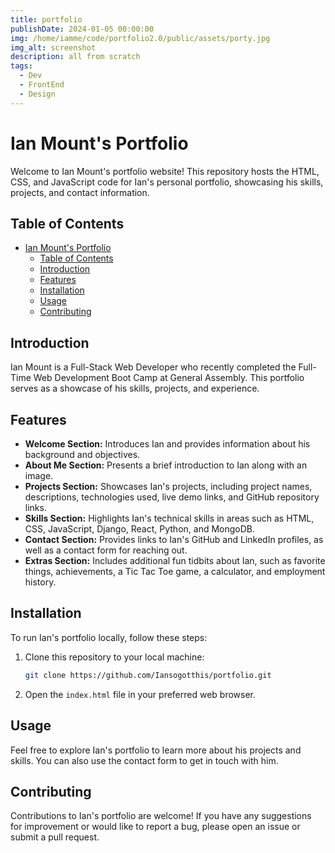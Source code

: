 ```yaml
---
title: portfolio
publishDate: 2024-01-05 00:00:00
img: /home/iamme/code/portfolio2.0/public/assets/porty.jpg
img_alt: screenshot
description: all from scratch
tags:
  - Dev
  - FrontEnd
  - Design
---
```

# Ian Mount's Portfolio

Welcome to Ian Mount's portfolio website! This repository hosts the HTML, CSS, and JavaScript code for Ian's personal portfolio, showcasing his skills, projects, and contact information.

## Table of Contents
- [Ian Mount's Portfolio](#ian-mounts-portfolio)
  - [Table of Contents](#table-of-contents)
  - [Introduction](#introduction)
  - [Features](#features)
  - [Installation](#installation)
  - [Usage](#usage)
  - [Contributing](#contributing)

## Introduction

Ian Mount is a Full-Stack Web Developer who recently completed the Full-Time Web Development Boot Camp at General Assembly. This portfolio serves as a showcase of his skills, projects, and experience.

## Features

- **Welcome Section:** Introduces Ian and provides information about his background and objectives.
- **About Me Section:** Presents a brief introduction to Ian along with an image.
- **Projects Section:** Showcases Ian's projects, including project names, descriptions, technologies used, live demo links, and GitHub repository links.
- **Skills Section:** Highlights Ian's technical skills in areas such as HTML, CSS, JavaScript, Django, React, Python, and MongoDB.
- **Contact Section:** Provides links to Ian's GitHub and LinkedIn profiles, as well as a contact form for reaching out.
- **Extras Section:** Includes additional fun tidbits about Ian, such as favorite things, achievements, a Tic Tac Toe game, a calculator, and employment history.

## Installation

To run Ian's portfolio locally, follow these steps:

1. Clone this repository to your local machine:

    ```bash
    git clone https://github.com/Iansogotthis/portfolio.git
    ```

2. Open the `index.html` file in your preferred web browser.

## Usage

Feel free to explore Ian's portfolio to learn more about his projects and skills. You can also use the contact form to get in touch with him.

## Contributing

Contributions to Ian's portfolio are welcome! If you have any suggestions for improvement or would like to report a bug, please open an issue or submit a pull request.